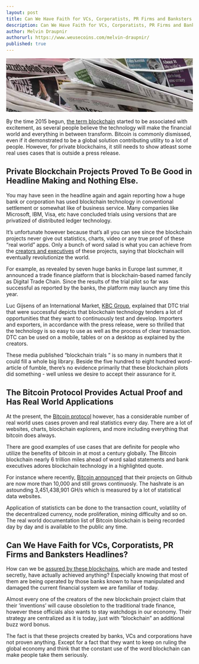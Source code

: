 ```yaml
---
layout: post
title: Can We Have Faith for VCs, Corporatists, PR Firms and Banksters Headlines?
description: Can We Have Faith for VCs, Corporatists, PR Firms and Banksters Headlines?
author: Melvin Draupnir
authorurl: https://www.weusecoins.com/melvin-draupnir/
published: true
---
```


<p><center><img src="/images/blockchain-headlines.jpg" alt="blockchain headlines"/></center></p>

<p>By the time 2015 begun, <a href="/is-2017-profitable-for-bitcoin-mining/">the term blockchain</a> started to be associated with excitement, as several people believe the technology will make the financial world and everything in between transform. Bitcoin is commonly dismissed, even if it demonstrated to be a global solution contributing utility to a lot of people. However, for private blockchains, it still needs to show atleast some real uses cases that is outside a press release.</p>
 
<h2>Private Blockchain Projects Proved To Be Good in Headline Making and Nothing Else.</h2>
 
<p>You may have seen in the headline again and again reporting how a huge bank or corporation has used blockchain technology  in conventional settlement or somewhat like of business service. Many companies like Microsoft, IBM, Visa, etc have concluded trials using versions that are privatized of distributed ledger technology. </p>

<p>It’s unfortunate however because that’s all you can see since the blockchain projects never give out statistics, charts, video or any true proof of these “real world” apps. Only a bunch of word salad is what you can achieve from the <a href="/usb-bitcoin-miners-bitcoin-mining/">creators and executives</a> of these projects, saying that blockchain will eventually revolutionize the world.</p>
 
<p>For example, as revealed by seven huge banks in Europe last summer, it announced a trade finance platform that is blockchain-based named fancily as Digital Trade Chain. Since the results of the trial pilot so far was successful as reported by the banks,  the platform may launch any time this year. </p>

<p>Luc Gijsens of an International Market, <a href="/spondoolies-tech-sp20-jackson-review/">KBC Group</a>, explained that DTC trial that were successful depicts that blockchain technology tenders a lot of opportunities that they want to continuously test and develop. Importers and exporters, in accordance with the press release, were so thrilled that the technology is so easy to use as well as the process of clear transaction. DTC can be used on a mobile, tables or on a desktop as explained by the creators.</p>
 
<p>These media published “blockchain trials “ is so many in numbers that it could fill a whole big library. Beside the five hundred to eight hundred word-article of fumble, there’s no evidence primarily that these blockchain pilots did something - well unless we desire to accept their assurance for it.</p>
 
<h2>The Bitcoin Protocol Provides Actual Proof and Has Real World Applications</h2>
 
<p>At the present, the <a href="/avalon-nano-3-usb-bitcoin-miner-review/">Bitcoin protocol</a> however, has a considerable number of real world uses cases proven and real statistics every day. There are a lot of websites, charts, blockchain explorers, and more including everything that bitcoin does always.  </p>

<p>There are good examples of use cases that are definite for people who utilize the benefits of bitcoin in at most a century globally. The Bitcoin blockchain nearly 6 trillion miles ahead of word salad statements and bank executives adores blockchain technology in a highlighted quote.</p>
 
<p>For instance where recently, <a href="/is-bitcoin-mining-profitable-in-2017/">Bitcoin announced</a> that their projects on Github are now more than 10,000 and still grows continuosly. The hashrate is an astounding 3,451,438,901 GH/s which is measured by a lot of statistical data websites. </p>

<p>Application of statisticts can be done to the transaction count, volatility of the decentralized currency, node proliferation, mining difficulty and so on. The real world documentation list of Bitcoin blockchain is being recorded day by day and is available to the public any time.</p>
 
<h2>Can We Have Faith for VCs, Corporatists, PR Firms and Banksters Headlines?</h2>
 
<p>How can we be <a href="/venezuela-troubles-continue-while-bitcoin-at-usd-1010/">assured by these blockchains</a>, which are made and tested secretly,  have actually achieved anything? Especially knowing that most of them are being operated by those banks known to have manipulated and damaged the current financial system we are familiar of today. </p>

<p>Almost every one of the creators of the new blockchain project claim that their ‘inventions’ will cause obsoletion to the traditional trade finance, however these officials also wants to stay watchdogs in our economy.  Their strategy are centralized as it is today, just with “blockchain” an additional buzz word bonus.</p>
 
<p>The fact is that these projects created by banks, VCs and corporations have not proven anything. Except for a fact that they want to keep on ruling the global economy and think that the constant use of the word blockchain can make people take them seriously.</p>